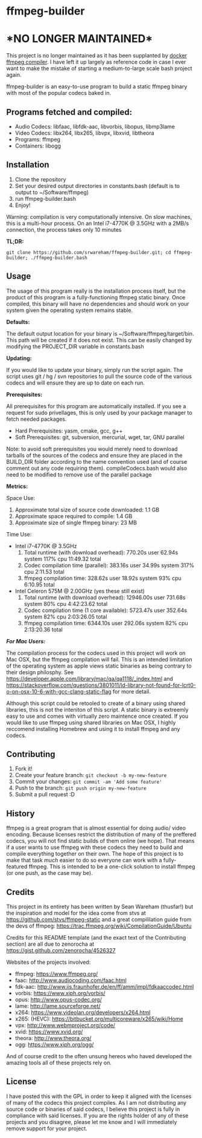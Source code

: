 ffmpeg-builder
==============

\***NO LONGER MAINTAINED**\*
============================
This project is no longer maintained as it has been supplanted by [docker ffmpeg compiler](https://github.com/srwareham/docker-ffmpeg-compiler). I have left it up largely as reference code in case I ever want to make the mistake of starting a medium-to-large scale bash project again.



ffmpeg-builder is an easy-to-use program to build a static ffmpeg binary with most of the popular codecs baked in.

## Programs fetched and compiled:

* Audio Codecs: libfaac, libfdk-aac, libvorbis, libopus, libmp3lame
* Video Codecs: libx264, libx265, libvpx, libxvid, libtheora
* Programs: ffmpeg
* Containers: libogg

## Installation

1. Clone the repository
2. Set your desired output directories in constants.bash (default is to output to ~/Software/ffmpeg)
3. run ffmpeg-builder.bash
4. Enjoy!


Warning: compilation is very computationally intensive. On slow machines, this is a multi-hour process.
On an Intel i7-4770K @ 3.5GHz with a 2MB/s connection, the process takes only 10 minutes

**TL;DR:**

    git clone https://github.com/srwareham/ffmpeg-builder.git; cd ffmpeg-builder; ./ffmpeg-builder.bash

## Usage

The usage of this program really is the installation process itself, but the product of this program is a fully-functioning ffmpeg static binary.  Once compiled, this binary will have no dependencies and should work on your system given the operating system remains stable.

**Defaults:**

The default output location for your binary is ~/Software/ffmpeg/target/bin.  This path will be created if it does not exist.  This can be easily changed by modifying the PROJECT_DIR variable in constants.bash

**Updating:**

If you would like to update your binary, simply run the script again.  The script uses git / hg / svn repositories to pull the source code of the various codecs and will ensure they are up to date on each run.

**Prerequisites:**

All prerequisites for this program are automatically installed.  If you see a request for sudo privellages, this is only used by your package manager to fetch needed packages.

* Hard Prerequisites: yasm, cmake, gcc, g++
* Soft Prerequisites: git, subversion, mercurial, wget, tar, GNU parallel

Note: to avoid soft prerequisites you would merely need to download tarballs of the sources of the codecs and ensure they are placed in the BUILD_DIR folder according to the name convention used (and of course comment out any code requiring them).  compileCodecs.bash would also need to be modified to remove use of the parallel package

**Metrics:**

Space Use:

1. Approximate total size of source code downloaded: 1.1 GB
2. Approximate space required to compile: 1.4 GB
3. Approximate size of single ffmpeg binary: 23 MB

Time Use:

* Intel i7-4770K @ 3.5GHz
  1. Total runtime (with download overhead): 770.20s user 62.94s system 117% cpu 11:49.32 total
  2. Codec compilation time (parallel): 383.16s user 34.99s system 317% cpu 2:11.53 total
  3. ffmpeg compilation time: 328.62s user 18.92s system 93% cpu 6:10.95 total
* Intel Celeron 575M @ 2.00GHz (yes these still exist)
  1. Total runtime (with download overhead): 12946.00s user 731.68s system 80% cpu 4:42:23.62 total
  2. Codec compilation time (1 core available): 5723.47s user 352.64s system 82% cpu 2:03:26.05 total
  3. ffmpeg compilation time: 6344.10s user 292.06s system 82% cpu 2:13:20.36 total


**_For Mac Users:_**

The compilation process for the codecs used in this project will work on Mac OSX, but the ffmpeg compilation will fail.  This is an intended limitation of the operating system as apple views static binaries as being contrary to their design philosphy.  See https://developer.apple.com/library/mac/qa/qa1118/_index.html and  https://stackoverflow.com/questions/3801011/ld-library-not-found-for-lcrt0-o-on-osx-10-6-with-gcc-clang-static-flag for more detail.

Although this script could be retooled to create of a binary using shared libraries, this is not the inteniton of this script. A static binary is extreemly easy to use and comes with virtually zero maintence once created.  If you would like to use ffmpeg using shared libraries on Mac OSX, I highly reccomend installing Homebrew and using it to install ffmpeg and any codecs.

## Contributing

1. Fork it!
2. Create your feature branch: `git checkout -b my-new-feature`
3. Commit your changes: `git commit -am 'Add some feature'`
4. Push to the branch: `git push origin my-new-feature`
5. Submit a pull request :D

## History

ffmpeg is a great program that is almost essential for doing audio/ video encoding.  Because licenses restrict the distribution of many of the preffered codecs, you will not find static builds of them online (we hope).  That means if a user wants to use ffmpeg with these codecs they need to build and compile everything together on their own.  The hope of this project is to make that task _much_ easier to do so everyone can work with a fully-featured ffmpeg.  This is intended to be a one-click solution to install ffmpeg (or one push, as the case may be).  

## Credits

This project in its entirety has been written by Sean Wareham (thusfar!) but the inspiration and model for the idea come from stvs at https://github.com/stvs/ffmpeg-static and a great compililation guide from the devs of ffmpeg: https://trac.ffmpeg.org/wiki/CompilationGuide/Ubuntu

Credits for this README template (and the exact text of the Contributing section) are all due to zenorocha at https://gist.github.com/zenorocha/4526327

Websites of the projects involved:

* ffmpeg: https://www.ffmpeg.org/
* faac: http://www.audiocoding.com/faac.html
* fdk-aac: http://www.iis.fraunhofer.de/en/ff/amm/impl/fdkaaccodec.html
* vorbis: https://www.xiph.org/vorbis/
* opus: http://www.opus-codec.org/
* lame: http://lame.sourceforge.net/
* x264: https://www.videolan.org/developers/x264.html
* x265: (HEVC): https://bitbucket.org/multicoreware/x265/wiki/Home
* vpx: http://www.webmproject.org/code/
* xvid: https://www.xvid.org/
* theora: http://www.theora.org/
* ogg: https://www.xiph.org/ogg/
 
And of course credit to the often unsung hereos who haved developed the amazing tools all of these projects rely on.

## License

I have posted this with the GPL in order to keep it aligned with the licenses of many of the codecs this project compiles.  As I am not distributing any source code or binaries of said codecs, I believe this project is fully in compliance with said licenses.  If you are the rights holder of any of these projects and you disagree, please let me know and I will immediately remove support for your project.
